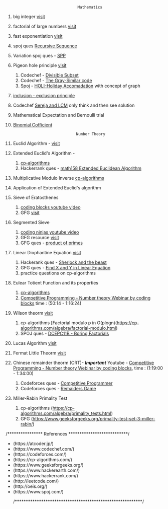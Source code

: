 


 									Mathematics
									
									
01.  big integer [visit](https://www.geeksforgeeks.org/advanced-c-boost-library/)

02.  factorial of large numbers [visit](https://www.geeksforgeeks.org/factorial-large-number/) 

03.  fast exponentiation [visit](https://cp-algorithms.com/algebra/binary-exp.html)

04.  spoj ques [Recursive Sequence](https://www.spoj.com/problems/SEQ/)

05.  Variation spoj ques - [SPP](https://www.spoj.com/problems/SPP/)

06.  Pigeon hole principle [visit](https://www.geeksforgeeks.org/discrete-mathematics-the-pigeonhole-principle/)
	<ol>
	<li>Codechef - [Divisible Subset](https://www.codechef.com/problems/DIVSUBS)</li>
	<li>Codechef - [The Gray-Similar code](https://www.codechef.com/problems/GRAYSC)</li>
	<li>Spoj - [HOLI-Holiday Accomadation](https://www.spoj.com/problems/HOLI/) with concept of graph</li>
	</ol>
07.  [inclusion - exclusion principle](https://cp-algorithms.com/combinatorics/inclusion-exclusion.html)

08.  Codechef [Sereja and LCM](https://www.codechef.com/problems/SEALCM) only think and then see solution

09.  Mathematical Expectation and Bernoulli trial

10.  [Binomial Cofficient](https://cp-algorithms.com/combinatorics/binomial-coefficients.html) 




									 Number Theory






01.  Euclid Algorithm - [visit](https://www.hackerrank.com/challenges/functional-programming-warmups-in-recursion---gcd/problem#:~:text=Given%20two%20integers%2C%20and%20%2C%20a,at%20a%20more%20efficient%20implementation.)

02.  Extended Euclid's Algorithm - 
	<ol>
	<li>[cp-algorithms](https://cp-algorithms.com/algebra/extended-euclid-algorithm.html/)</li>
	<li>Hackerrank ques - [math158 Extended Euclidean Algorithm](https://www.hackerrank.com/contests/test-contest-47/challenges/m158-multiple-euclid/)</li>
	</ol>

03. Multiplicative Modulo Inverse [cp-algorithms](https://cp-algorithms.com/algebra/module-inverse.html)

04. Application of Extended Euclid's algorithm

05. Sieve of Eratosthenes<ol><li>[coding blocks youtube video](https://www.youtube.com/watch?v=yB57bcffJo4)</li><li>GFG [visit](https://www.geeksforgeeks.org/sieve-of-eratosthenes/)</li></ol>

06. Segmented Sieve<ol><li>[coding ninjas youtube video](https://www.youtube.com/watch?v=fByR5N-TseY&list=PLdTHVf36gGv86MNHZjJCQqGwGyxO8aa_C&index=18)</li><li>GFG resource [visit](https://www.geeksforgeeks.org/segmented-sieve)</li><li>GFG ques - [product of primes](https://practice.geeksforgeeks.org/problems/product-of-primes)</li></ol>

07. Linear Diophantine Equation [visit](https://cp-algorithms.com/algebra/linear-diophantine-equation.html)<ol><li>Hackerank ques - [Sherlock and the beast](https://www.hackerrank.com/challenges/sherlock-and-the-beast/problem)</li><li>GFG ques - [Find X and Y in Linear Equation](https://practice.geeksforgeeks.org/problems/find-x-and-y-in-linear-equation/0)</li><li>practice questions on cp-algorithms</li></ol>  

08. Eulear Totient Function and its properties<ol><li>[cp-algorithms](https://cp-algorithms.com/algebra/phi-function.html)</li><li>[Competitive Programming - Number theory Webinar by coding blocks](https://www.youtube.com/watch?v=vPum8EqmFz0) time : (50:14 - 1:16:24)</li></ol>

09. Wilson theorm [visit](https://www.geeksforgeeks.org/wilsons-theorem)<ol><li>cp-algorithms [Factorial modulo p in O(plogn)(https://cp-algorithms.com/algebra/factorial-modulo.html)</li><li>SPOJ ques - [DCEPC11B - Boring Factorials](https://www.spoj.com/problems/DCEPC11B)</li></ol>

10. Lucas Algorithm [visit](https://www.hackerearth.com/practice/notes/ncr-mod-mod-lucas-theorem)
    
11. Fermat Little Theorm [visit](https://www.youtube.com/watch?v=aGjfSTr_0AE)
  
12. Chinese remainder theorm (CRT)- ***Important*** Youtube - [Competitive Programming - Number theory Webinar by coding blocks](https://www.youtube.com/watch?v=vPum8EqmFz0), time : (1:19:00 - 1:34:00)<ol><li>Codeforces ques - [Competitive Programmer](https://codeforces.com/problemset/problem/1266/A)</li><li>Codeforces ques - [Remaiders Game](https://codeforces.com/contest/688/problem/D)</li></ol>

13. Miller-Rabin Primality Test <ol><li>cp-algorithms (https://cp-algorithms.com/algebra/primality_tests.html)</li><li>GFG (https://www.geeksforgeeks.org/primality-test-set-3-miller-rabin/)</li></ol>



/**************** References ***************************/

<ul>
<li> (https://atcoder.jp/)</li>
<li> (https://www.codechef.com/)</li>
<li> (https://codeforces.com/)</li>
<li> (https://cp-algorithms.com/)</li>
<li> (https://www.geeksforgeeks.org/)</li>
<li> (https://www.hackerearth.com/)</li>
<li> (https://www.hackerrank.com/)</li>
<li> (http://leetcode.com/)</li>
<li> (http://oeis.org/)</li>
<li> (https://www.spoj.com/)</li>

/**********************************************************/












